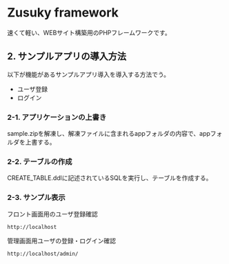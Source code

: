 # Zusuky framework  
速くて軽い、WEBサイト構築用のPHPフレームワークです。

## 2. サンプルアプリの導入方法
以下が機能があるサンプルアプリ導入を導入する方法でう。
- ユーザ登録
- ログイン

### 2-1. アプリケーションの上書き
sample.zipを解凍し、解凍ファイルに含まれるappフォルダの内容で、appフォルダを上書する。

### 2-2. テーブルの作成
CREATE_TABLE.ddlに記述されているSQLを実行し、テーブルを作成する。

### 2-3. サンプル表示
フロント画面用のユーザ登録確認

```
http://localhost
```

管理画面用ユーザの登録・ログイン確認

```
http://localhost/admin/
```
